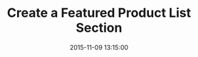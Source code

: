 ---
layout: page
title: Create a Featured Product List Section
date: 2015-11-09 13:15:00
category: mega-menu
order: 18
---
